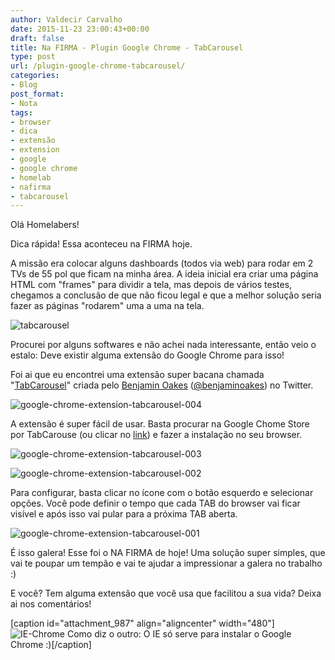 ```yaml
---
author: Valdecir Carvalho
date: 2015-11-23 23:00:43+00:00
draft: false
title: Na FIRMA - Plugin Google Chrome - TabCarousel
type: post
url: /plugin-google-chrome-tabcarousel/
categories:
- Blog
post_format:
- Nota
tags:
- browser
- dica
- extensão
- extension
- google
- google chrome
- homelab
- nafirma
- tabcarousel
---
```


Olá Homelabers!

Dica rápida! Essa aconteceu na FIRMA hoje.

A missão era colocar alguns dashboards (todos via web) para rodar em 2 TVs de 55 pol que ficam na minha área. A ideia inicial era criar uma página HTML com "frames" para dividir a tela, mas depois de vários testes, chegamos a conclusão de que não ficou legal e que a melhor solução seria fazer as páginas "rodarem" uma a uma na tela.

![tabcarousel](/imagens/2015/11/tabcarousel.png)




<!-- more -->Procurei por alguns softwares e não achei nada interessante, então veio o estalo: Deve existir alguma extensão do Google Chrome para isso!

Foi ai que eu encontrei uma extensão super bacana chamada "[TabCarousel](https://chrome.google.com/webstore/detail/tabcarousel/ddldimidiliclngjipajmjjiakhbcohn?hl=pt-BR)" criada pelo [Benjamin Oakes](http://www.benjaminoakes.com/) ([@benjaminoakes](https://twitter.com/benjaminoakes)) no Twitter.

![google-chrome-extension-tabcarousel-004](/imagens/2015/11/google-chrome-extension-tabcarousel-004.png)


A extensão é super fácil de usar. Basta procurar na Google Chome Store por TabCarouse (ou clicar no [link](https://github.com/benjaminoakes/TabCarousel/wiki)) e fazer a instalação no seu browser.

![google-chrome-extension-tabcarousel-003](/imagens/2015/11/google-chrome-extension-tabcarousel-003.png)


![google-chrome-extension-tabcarousel-002](/imagens/2015/11/google-chrome-extension-tabcarousel-002.png)


Para configurar, basta clicar no ícone com o botão esquerdo e selecionar opções. Você pode definir o tempo que cada TAB do browser vai ficar visível e após isso vai pular para a próxima TAB aberta.

![google-chrome-extension-tabcarousel-001](/imagens/2015/11/google-chrome-extension-tabcarousel-001.png)


É isso galera! Esse foi o NA FIRMA de hoje! Uma solução super simples, que vai te poupar um tempão e vai te ajudar a impressionar a galera no trabalho :)

E você? Tem alguma extensão que você usa que facilitou a sua vida? Deixa ai nos comentários!

[caption id="attachment_987" align="aligncenter" width="480"]![IE-Chrome](/imagens/2015/11/IE-Chrome.jpg)
Como diz o outro: O IE só serve para instalar o Google Chrome :)[/caption]




